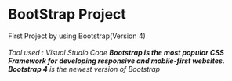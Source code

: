 # BootStrap Project
 First Project  by  using Bootstrap(Version 4)<br><br>
 <i>Tool used : Visual Studio Code
<b>Bootstrap is the most popular CSS Framework for developing responsive and mobile-first websites.</b><br>
<b>Bootstrap 4</b> is the newest version of Bootstrap
